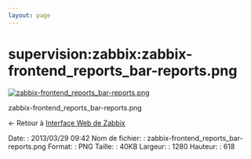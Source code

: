```yaml
---
layout: page
---
```


supervision:zabbix:zabbix-frontend\_reports\_bar-reports.png
============================================================

[![zabbix-frontend\_reports\_bar-reports.png](../..//assets/media/supervision/zabbix/zabbix-frontend_reports_bar-reports.png@cache=&w=900&h=434 "zabbix-frontend_reports_bar-reports.png")](../..//assets/media/supervision/zabbix/zabbix-frontend_reports_bar-reports.png@cache= "Afficher le fichier original")

zabbix-frontend\_reports\_bar-reports.png

← Retour à [Interface Web de
Zabbix](../../../zabbix/zabbix-interface.html "zabbix:zabbix-interface")

Date:
:   2013/03/29 09:42
Nom de fichier:
:   zabbix-frontend\_reports\_bar-reports.png
Format:
:   PNG
Taille:
:   40KB
Largeur:
:   1280
Hauteur:
:   618

